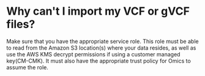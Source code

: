 # Why can't I import my VCF or gVCF files?<a name="variant-store-import-troubleshooting"></a>

Make sure that you have the appropriate service role\. This role must be able to read from the Amazon S3 location\(s\) where your data resides, as well as use the AWS KMS decrypt permissions if using a customer managed key\(CM\-CMK\)\. It must also have the appropriate trust policy for Omics to assume the role\.
